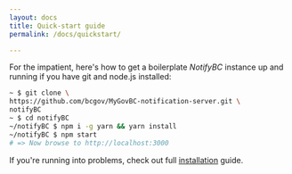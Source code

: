 ```yaml
---
layout: docs
title: Quick-start guide
permalink: /docs/quickstart/

---
```


For the impatient, here's how to get a boilerplate *NotifyBC* instance up and running if you have git and node.js installed:

```sh
~ $ git clone \
https://github.com/bcgov/MyGovBC-notification-server.git \
notifyBC
~ $ cd notifyBC
~/notifyBC $ npm i -g yarn && yarn install
~/notifyBC $ npm start
# => Now browse to http://localhost:3000
```


If you're running into problems, check out full [installation](../installation/) guide.

